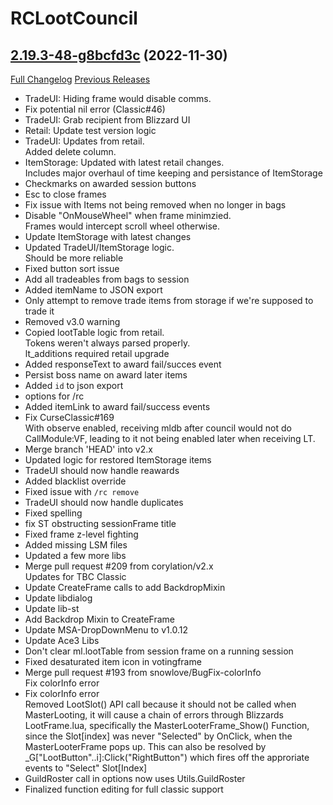 # RCLootCouncil

## [2.19.3-48-g8bcfd3c](https://github.com/evil-morfar/RCLootCouncil2/tree/8bcfd3c42bd485b6a965385a1a9f64d6a47eadfa) (2022-11-30)
[Full Changelog](https://github.com/evil-morfar/RCLootCouncil2/compare/2.19.3...8bcfd3c42bd485b6a965385a1a9f64d6a47eadfa) [Previous Releases](https://github.com/evil-morfar/RCLootCouncil2/releases)

- TradeUI: Hiding frame would disable comms.  
- Fix potential nil error (Classic#46)  
- TradeUI: Grab recipient from Blizzard UI  
- Retail: Update test version logic  
- TradeUI: Updates from retail.  
    Added delete column.  
- ItemStorage: Updated with latest retail changes.  
    Includes major overhaul of time keeping and persistance of ItemStorage  
- Checkmarks on awarded session buttons  
- Esc to close frames  
- Fix issue with Items not being removed when no longer in bags  
- Disable "OnMouseWheel" when frame minimzied.  
    Frames would intercept scroll wheel otherwise.  
- Update ItemStorage with latest changes  
- Updated TradeUI/ItemStorage logic.  
    Should be more reliable  
- Fixed button sort issue  
- Add all tradeables from bags to session  
- Added itemName to JSON export  
- Only attempt to remove trade items from storage if we're supposed to trade it  
- Removed v3.0 warning  
- Copied lootTable logic from retail.  
    Tokens weren't always parsed properly.  
    lt\_additions required retail upgrade  
- Added responseText to award fail/succes event  
- Persist boss name on award later items  
- Added `id` to json export  
- options for /rc  
- Added itemLink to award fail/success events  
- Fix CurseClassic#169  
    With observe enabled, receiving mldb after council would not do CallModule:VF, leading to it not being enabled later when receiving LT.  
- Merge branch 'HEAD' into v2.x  
- Updated logic for restored ItemStorage items  
- TradeUI should now handle reawards  
- Added blacklist override  
- Fixed issue with `/rc remove`  
- TradeUI should now handle duplicates  
- Fixed spelling  
- fix ST obstructing sessionFrame title  
- Fixed frame z-level fighting  
- Added missing LSM files  
- Updated a few more libs  
- Merge pull request #209 from corylation/v2.x  
    Updates for TBC Classic  
- Update CreateFrame calls to add BackdropMixin  
- Update libdialog  
- Update lib-st  
- Add Backdrop Mixin to CreateFrame  
- Update MSA-DropDownMenu to v1.0.12  
- Update Ace3 Libs  
- Don't clear ml.lootTable from session frame on a running session  
- Fixed desaturated item icon in votingframe  
- Merge pull request #193 from snowlove/BugFix-colorInfo  
    Fix colorInfo error  
- Fix colorInfo error  
    Removed LootSlot() API call because it should not be called when MasterLooting, it will cause a chain of errors through Blizzards LootFrame.lua, specifically the MasterLooterFrame\_Show() Function, since the Slot[index] was never "Selected" by OnClick, when the MasterLooterFrame pops up. This can also be resolved by _G["LootButton"..i]:Click("RightButton") which fires off the approriate events to "Select" Slot[Index]  
- GuildRoster call in options now uses Utils.GuildRoster  
- Finalized function editing for full classic support  
